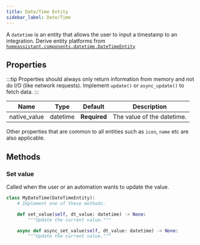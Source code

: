 ```yaml
---
title: Date/Time Entity
sidebar_label: Date/Time
---
```


A `datetime` is an entity that allows the user to input a timestamp to an integration. Derive entity platforms from [`homeassistant.components.datetime.DateTimeEntity`](https://github.com/home-assistant/core/blob/dev/homeassistant/components/datetime/__init__.py)

## Properties

:::tip
Properties should always only return information from memory and not do I/O (like network requests). Implement `update()` or `async_update()` to fetch data.
:::

| Name | Type | Default | Description
| ---- | ---- | ------- | -----------
| native_value | datetime | **Required** | The value of the datetime.

Other properties that are common to all entities such as `icon`, `name` etc are also applicable.

## Methods

### Set value

Called when the user or an automation wants to update the value.

```python
class MyDateTime(DateTimeEntity):
    # Implement one of these methods.

    def set_value(self, dt_value: datetime) -> None:
        """Update the current value."""

    async def async_set_value(self, dt_value: datetime) -> None:
        """Update the current value."""

```
